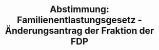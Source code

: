 ---
abstimmung:
  abstimmung: 6
  bundestagssitzung: 127
  legislaturperiode: 19
categories:
- Todo
data:
- title: Abstimmungsergebnis 20191114_6-data.pdf
  url: /res/2021-btw/abstimmungsergebnisse/20191114_6-data.pdf
- title: Abstimmungsergebnis 20191114_6_xls-data.xlsx
  url: /res/2021-btw/abstimmungsergebnisse/20191114_6_xls-data.xlsx
- title: Abstimmungsergebnis 20191114_6_xls-data.csv
  url: /res/2021-btw/abstimmungsergebnisse/csv/20191114_6_xls-data.csv
ergebnis:
  afd:
    enthaltung: 0
    gesamt: 91
    ja: 0
    nein: 80
    nichtabgegeben: 11
    ungueltig: 0
  bü90/gr:
    enthaltung: 0
    gesamt: 67
    ja: 52
    nein: 0
    nichtabgegeben: 15
    ungueltig: 0
  cdu/csu:
    enthaltung: 0
    gesamt: 246
    ja: 229
    nein: 0
    nichtabgegeben: 17
    ungueltig: 0
  die linke.:
    enthaltung: 0
    gesamt: 69
    ja: 59
    nein: 0
    nichtabgegeben: 10
    ungueltig: 0
  fdp:
    enthaltung: 0
    gesamt: 80
    ja: 71
    nein: 0
    nichtabgegeben: 9
    ungueltig: 0
  file: 20191114_6_xls-data.xlsx
  fraktionslos:
    enthaltung: 0
    gesamt: 4
    ja: 1
    nein: 0
    nichtabgegeben: 3
    ungueltig: 0
  spd:
    enthaltung: 0
    gesamt: 152
    ja: 133
    nein: 0
    nichtabgegeben: 19
    ungueltig: 0
layout: abstimmung
links:
- title: Link zu bundestag.de
  url: https://www.bundestag.de/parlament/plenum/abstimmung/abstimmung?id=552
preview: 'Deutscher Bundestag


  127. Sitzung des Deutschen Bundestages

  am Donnerstag, 14. November 2019


  Endgültiges Ergebnis der Namentlichen Abstimmung Nr. 6


  Beschlussempfehlung des Ausschusses für Ernährung und Landwirtschaft (10. Ausschuss)

  zu dem Antrag der Abgeordneten Stephan Protschka, Thomas Ehrhorn, Franziska

  Gminder, weiterer Abgeordneter und der Fraktion der AfD

  Den Einsatz chemischer Pflanzenschutzmittel wirksam reduzieren

  Drs. 19/7429 und 19/8462'
tags:
- Todo
title: 'Abstimmung: Familienentlastungsgesetz - Änderungsantrag der Fraktion der FDP'
---
